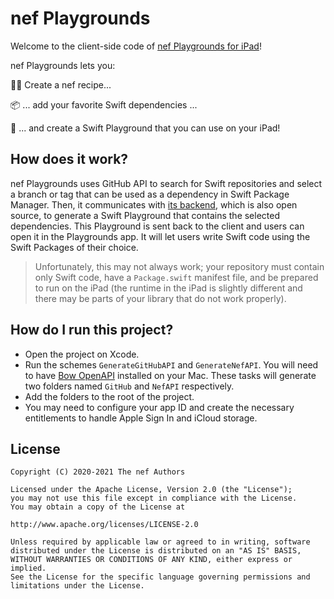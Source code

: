 # nef Playgrounds

Welcome to the client-side code of [nef Playgrounds for iPad](https://apps.apple.com/us/app/nef-playgrounds/id1511012848)!

nef Playgrounds lets you:

👨‍🍳 Create a nef recipe...

📦 ... add your favorite Swift dependencies ...

📲 ... and create a Swift Playground that you can use on your iPad!

## How does it work?

nef Playgrounds uses GitHub API to search for Swift repositories and select a branch or tag that can be used as a dependency in Swift Package Manager. Then, it communicates with [its backend](https://github.com/bow-swift/nef-editor-server), which is also open source, to generate a Swift Playground that contains the selected dependencies. This Playground is sent back to the client and users can open it in the Playgrounds app. It will let users write Swift code using the Swift Packages of their choice.

> Unfortunately, this may not always work; your repository must contain only Swift code, have a `Package.swift` manifest file, and be prepared to run on the iPad (the runtime in the iPad is slightly different and there may be parts of your library that do not work properly).

## How do I run this project?

- Open the project on Xcode.
- Run the schemes `GenerateGitHubAPI` and `GenerateNefAPI`. You will need to have [Bow OpenAPI](https://openapi.bow-swift.io) installed on your Mac. These tasks will generate two folders named `GitHub` and `NefAPI` respectively.
- Add the folders to the root of the project.
- You may need to configure your app ID and create the necessary entitlements to handle Apple Sign In and iCloud storage.

## License

    Copyright (C) 2020-2021 The nef Authors

    Licensed under the Apache License, Version 2.0 (the "License");
    you may not use this file except in compliance with the License.
    You may obtain a copy of the License at

    http://www.apache.org/licenses/LICENSE-2.0

    Unless required by applicable law or agreed to in writing, software
    distributed under the License is distributed on an "AS IS" BASIS,
    WITHOUT WARRANTIES OR CONDITIONS OF ANY KIND, either express or implied.
    See the License for the specific language governing permissions and
    limitations under the License.
